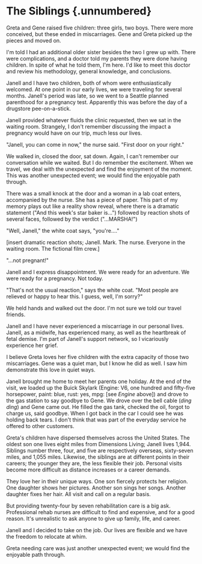 # The Siblings {.unnumbered}

Greta and Gene raised five children: three girls, two boys. There were more conceived, but these ended in miscarriages. Gene and Greta picked up the pieces and moved on.

I'm told I had an additional older sister besides the two I grew up with. There were complications, and a doctor told my parents they were done having children. In spite of what he told them, I'm here. I'd like to meet this doctor and review his methodology, general knowledge, and conclusions.

Janell and I have two children, both of whom were enthusiastically welcomed. At one point in our early lives, we were traveling for several months. Janell's period was late, so we went to a Seattle planned parenthood for a pregnancy test. Apparently this was before the day of a drugstore pee-on-a-stick.

Janell provided whatever fluids the clinic requested, then we sat in the waiting room. Strangely, I don't remember discussing the impact a pregnancy would have on our trip, much less our lives.

"Janell, you can come in now," the nurse said. "First door on your right."

We walked in, closed the door, sat down. Again, I can't remember our conversation while we waited. But I do remember the excitement. When we travel, we deal with the unexpected and find the enjoyment of the moment. This was another unexpected event; we would find the enjoyable path through.

There was a small knock at the door and a woman in a lab coat enters, accompanied by the nurse. She has a piece of paper. This part of my memory plays out like a reality show reveal, where there is a dramatic statement ("And this week's star baker is...") followed by reaction shots of several faces, followed by the verdict ("...MARSHA!")

"Well, Janell," the white coat says, "you're...."

\[insert dramatic reaction shots; Janell. Mark. The nurse. Everyone in the waiting room. The fictional film crew.\]

"...not pregnant!"

Janell and I express disappointment. We were ready for an adventure. We were ready for a pregnancy. Not today.

"That's not the usual reaction," says the white coat. "Most people are relieved or happy to hear this. I guess, well, I'm sorry?"

We held hands and walked out the door. I'm not sure we told our travel friends.

Janell and I have never experienced a miscarriage in our personal lives. Janell, as a midwife, has experienced many, as well as the heartbreak of fetal demise. I'm part of Janell's support network, so I vicariously experience her grief.

I believe Greta loves her five children with the extra capacity of those two miscarriages. Gene was a quiet man, but I know he did as well. I saw him demonstrate this love in quiet ways.

Janell brought me home to meet her parents one holiday. At the end of the visit, we loaded up the Buick Skylark (Engine: V6, one hundred and fifty-five horsepower, paint: blue, rust: yes, mpg: \[see *Engine* above\]) and drove to the gas station to say goodbye to Gene. We drove over the bell cable (*ding ding*) and Gene came out. He filled the gas tank, checked the oil, forgot to charge us, said goodbye. When I got back in the car I could see he was holding back tears. I don't think that was part of the everyday service he offered to other customers.

Greta's children have dispersed themselves across the United States. The oldest son one lives eight miles from Dimensions Living; Janell lives 1,944. Siblings number three, four, and five are respectively overseas, sixty-seven miles, and 1,055 miles. Likewise, the siblings are at different points in their careers; the younger they are, the less flexible their job. Personal visits become more difficult as distance increases or a career demands.

They love her in their unique ways. One son fiercely protects her religion. One daughter shows her pictures. Another son sings her songs. Another daughter fixes her hair. All visit and call on a regular basis.

But providing twenty-four by seven rehabilitation care is a big ask. Professional rehab nurses are difficult to find and expensive, and for a good reason. It's unrealistic to ask anyone to give up family, life, and career.

Janell and I decided to take on the job. Our lives are flexible and we have the freedom to relocate at whim.

Greta needing care was just another unexpected event; we would find the enjoyable path through.
